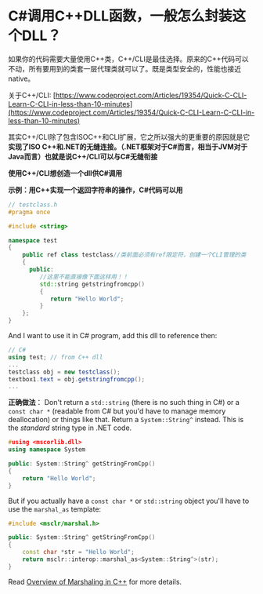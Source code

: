 # C\#调用C++DLL函数，一般怎么封装这个DLL？

如果你的代码需要大量使用C++类，C++/CLI是最佳选择。原来的C++代码可以不动，所有要用到的类套一层代理类就可以了。既是类型安全的，性能也接近native。

关于C++/CLI: [https://www.codeproject.com/Articles/19354/Quick-C-CLI-Learn-C-CLI-in-less-than-10-minutes](https://www.codeproject.com/Articles/19354/Quick-C-CLI-Learn-C-CLI-in-less-than-10-minutes)

其实C++/CLI除了包含ISOC++和CLI扩展，它之所以强大的更重要的原因就是它**实现了ISO C++和.NET的无缝连接。（.NET框架对于C\#而言，相当于JVM对于Java而言）也就是说C++/CLI可以与C\#无缝衔接**

**使用C++/CLI想创造一个dll供C\#调用**

**示例：用C++实现一个返回字符串的操作，C\#代码可以用**

```cpp
// testclass.h
#pragma once

#include <string>

namespace test
{
    public ref class testclass//类前面必须有ref限定符，创建一个CLI管理的类
    {
      public:
         //这里不能直接像下面这样用！！
         std::string getstringfromcpp()
         {
            return "Hello World";   
         }
    };
}
```

And I want to use it in C\# program, add this dll to reference then:

```csharp
// C#
using test; // from C++ dll
... 
testclass obj = new testclass();
textbox1.text = obj.getstringfromcpp();
...
```

**正确做法**： Don't return a `std::string` \(there is no such thing in C\#\) or a `const char *` \(readable from C\# but you'd have to manage memory deallocation\) or things like that. Return a `System::String^` instead. This is the _standard_ string type in .NET code.

```cpp
#using <mscorlib.dll>
using namespace System

public: System::String^ getStringFromCpp()
{
    return "Hello World";   
}
```

But if you actually have a `const char *` or `std::string` object you'll have to use the `marshal_as` template:

```cpp
#include <msclr/marshal.h>

public: System::String^ getStringFromCpp()
{
    const char *str = "Hello World";
    return msclr::interop::marshal_as<System::String^>(str);
}
```

 Read [Overview of Marshaling in C++](https://msdn.microsoft.com/en-us/library/bb384865.aspx) for more details.

